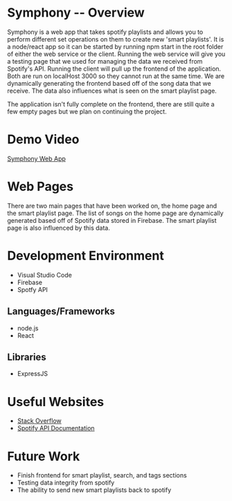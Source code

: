 # Symphony -- Overview
Symphony is a web app that takes spotify playlists and allows you to perform different set operations on them to create new 'smart playlists'. It is a node/react app so it can be started by running npm start in the root folder of either the web service or the client. Running the web service will give you a testing page that we used for managing the data we received from Spotify's API. Running the client will pull up the frontend of the application. Both are run on localHost 3000 so they cannot run at the same time. We are dynamically generating the frontend based off of the song data that we receive. The data also influences what is seen on the smart playlist page. 

The application isn't fully complete on the frontend, there are still quite a few empty pages but we plan on continuing the project.

# Demo Video
[Symphony Web App](https://youtu.be/4l9MDJdJoYs)

# Web Pages
There are two main pages that have been worked on, the home page and the smart playlist page. The list of songs on the home page are dynamically generated based off of Spotify data stored in Firebase. The smart playlist page is also influenced by this data.

# Development Environment
* Visual Studio Code
* Firebase
* Spotfy API

## Languages/Frameworks
* node.js
* React

## Libraries
* ExpressJS

# Useful Websites

* [Stack Overflow](https://stackoverflow.com/)
* [Spotify API Documentation](https://developer.spotify.com/documentation/web-api/)

# Future Work

* Finish frontend for smart playlist, search, and tags sections
* Testing data integrity from spotify
* The ability to send new smart playlists back to spotify
